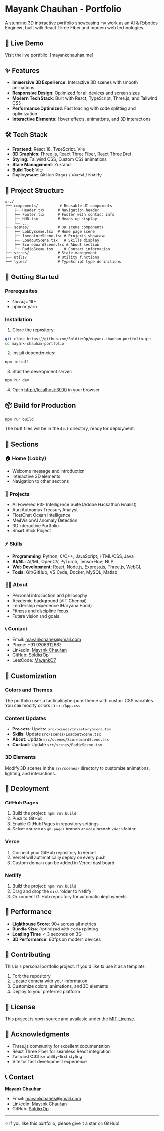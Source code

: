 # Mayank Chauhan - Portfolio

A stunning 3D interactive portfolio showcasing my work as an AI & Robotics Engineer, built with React Three Fiber and modern web technologies.

## 🚀 Live Demo

Visit the live portfolio: [mayankchauhan.me]

## ✨ Features

- **Immersive 3D Experience**: Interactive 3D scenes with smooth animations
- **Responsive Design**: Optimized for all devices and screen sizes
- **Modern Tech Stack**: Built with React, TypeScript, Three.js, and Tailwind CSS
- **Performance Optimized**: Fast loading with code splitting and optimization
- **Interactive Elements**: Hover effects, animations, and 3D interactions

## 🛠️ Tech Stack

- **Frontend**: React 18, TypeScript, Vite
- **3D Graphics**: Three.js, React Three Fiber, React Three Drei
- **Styling**: Tailwind CSS, Custom CSS animations
- **State Management**: Zustand
- **Build Tool**: Vite
- **Deployment**: GitHub Pages / Vercel / Netlify

## 📁 Project Structure

```
src/
├── components/          # Reusable UI components
│   ├── Header.tsx      # Navigation header
│   ├── Footer.tsx      # Footer with contact info
│   ├── HUD.tsx         # Heads-up display
│   └── ...
├── scenes/             # 3D scene components
│   ├── LobbyScene.tsx  # Home page scene
│   ├── InventoryScene.tsx # Projects showcase
│   ├── LoadoutScene.tsx   # Skills display
│   ├── ScoreboardScene.tsx # About section
│   └── RadioScene.tsx     # Contact information
├── stores/             # State management
├── utils/              # Utility functions
└── types/              # TypeScript type definitions
```

## 🚀 Getting Started

### Prerequisites

- Node.js 18+ 
- npm or yarn

### Installation

1. Clone the repository:
```bash
git clone https://github.com/SoldierOp/mayank-chauhan-portfolio.git
cd mayank-chauhan-portfolio
```

2. Install dependencies:
```bash
npm install
```

3. Start the development server:
```bash
npm run dev
```

4. Open [http://localhost:3000](http://localhost:3000) in your browser

## 📦 Build for Production

```bash
npm run build
```

The built files will be in the `dist` directory, ready for deployment.

## 🎯 Sections

### 🏠 Home (Lobby)
- Welcome message and introduction
- Interactive 3D elements
- Navigation to other sections

### 🚀 Projects
- AI Powered PDF Intelligence Suite (Adobe Hackathon Finalist)
- AuraAutnomus Treasury Analyst
- FloatChat Ocean Intelligence
- MedVisionAI Anomaly Detection
- 3D Interactive Portfolio
- Smart Stick Project

### ⚡ Skills
- **Programming**: Python, C/C++, JavaScript, HTML/CSS, Java
- **AI/ML**: AI/ML, OpenCV, PyTorch, TensorFlow, NLP
- **Web Development**: React, Node.js, Express.js, Three.js, WebGL
- **Tools**: Git/GitHub, VS Code, Docker, MySQL, Matlab

### 👨‍💻 About
- Personal introduction and philosophy
- Academic background (VIT Chennai)
- Leadership experience (Haryana Hood)
- Fitness and discipline focus
- Future vision and goals

### 📞 Contact
- Email: mayankchahes@gmail.com
- Phone: +91 9306912663
- LinkedIn: [Mayank Chauhan](https://linkedin.com/in/mayank-chauhan-1a1651262/)
- GitHub: [SoldierOp](https://github.com/SoldierOp)
- LeetCode: [MayankO7](https://leetcode.com/u/MayankO7/)

## 🎨 Customization

### Colors and Themes
The portfolio uses a tactical/cyberpunk theme with custom CSS variables. You can modify colors in `src/App.css`.

### Content Updates
- **Projects**: Update `src/scenes/InventoryScene.tsx`
- **Skills**: Update `src/scenes/LoadoutScene.tsx`
- **About**: Update `src/scenes/ScoreboardScene.tsx`
- **Contact**: Update `src/scenes/RadioScene.tsx`

### 3D Elements
Modify 3D scenes in the `src/scenes/` directory to customize animations, lighting, and interactions.

## 🚀 Deployment

### GitHub Pages
1. Build the project: `npm run build`
2. Push to GitHub
3. Enable GitHub Pages in repository settings
4. Select source as `gh-pages` branch or `main` branch `/docs` folder

### Vercel
1. Connect your GitHub repository to Vercel
2. Vercel will automatically deploy on every push
3. Custom domain can be added in Vercel dashboard

### Netlify
1. Build the project: `npm run build`
2. Drag and drop the `dist` folder to Netlify
3. Or connect GitHub repository for automatic deployments

## 📱 Performance

- **Lighthouse Score**: 90+ across all metrics
- **Bundle Size**: Optimized with code splitting
- **Loading Time**: < 3 seconds on 3G
- **3D Performance**: 60fps on modern devices

## 🤝 Contributing

This is a personal portfolio project. If you'd like to use it as a template:

1. Fork the repository
2. Update content with your information
3. Customize colors, animations, and 3D elements
4. Deploy to your preferred platform

## 📄 License

This project is open source and available under the [MIT License](LICENSE).

## 🙏 Acknowledgments

- Three.js community for excellent documentation
- React Three Fiber for seamless React integration
- Tailwind CSS for utility-first styling
- Vite for fast development experience

## 📞 Contact

**Mayank Chauhan**
- Email: mayankchahes@gmail.com
- LinkedIn: [Mayank Chauhan](https://linkedin.com/in/mayank-chauhan-1a1651262/)
- GitHub: [SoldierOp](https://github.com/SoldierOp)

---

⭐ If you like this portfolio, please give it a star on GitHub!
